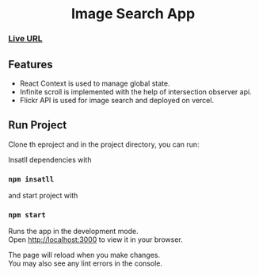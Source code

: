 

<h1 align="center">Image Search App</h1>


<h3>
	<a href="https://image-search-omega.vercel.app/">Live URL</a>
</h3>


## Features

- React Context is used to manage global state.
- Infinite scroll is implemented with the help of intersection observer api.
- Flickr API is used for image search and deployed on vercel.


## Run Project

Clone th eproject and in the project directory, you can run:

Insatll dependencies with

### `npm insatll`

and start project with

### `npm start`

Runs the app in the development mode.\
Open [http://localhost:3000](http://localhost:3000) to view it in your browser.

The page will reload when you make changes.\
You may also see any lint errors in the console.
